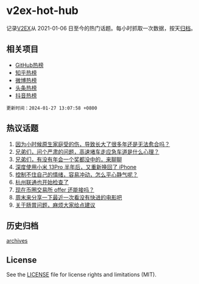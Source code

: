 # v2ex-hot-hub

 记录[V2EX](https://www.v2ex.com/)从 2021-01-06 日至今的热门话题。每小时抓取一次数据，按天[归档](archives)。
 
 ## 相关项目

- [GitHub热榜](https://github.com/lonnyzhang423/github-hot-hub)
- [知乎热榜](https://github.com/lonnyzhang423/zhihu-hot-hub)
- [微博热榜](https://github.com/lonnyzhang423/weibo-hot-hub)
- [头条热榜](https://github.com/lonnyzhang423/toutiao-hot-hub)
- [抖音热榜](https://github.com/lonnyzhang423/douyin-hot-hub)


 `更新时间：2024-01-27 13:07:58 +0800`

## 热议话题

1. [因为小时候原生家庭受的伤，导致长大了很多年还是无法愈合吗？](https://www.v2ex.com/t/1011778)
1. [兄弟们，问个严肃的问题，高速堵车走应急车道是什么心理？](https://www.v2ex.com/t/1011805)
1. [兄弟们，有没有年会一个奖都没中的，来聊聊](https://www.v2ex.com/t/1011843)
1. [深度使用小米 13Pro 半年后，又重新换回了 iPhone](https://www.v2ex.com/t/1011829)
1. [控制不住自己的情绪，容易冲动，怎么平心静气呢？](https://www.v2ex.com/t/1011842)
1. [杭州联通也开始检查了](https://www.v2ex.com/t/1011801)
1. [现在币圈交易所 offer 还能接吗？](https://www.v2ex.com/t/1011867)
1. [周末来分享一下最近一次看没有快进的电影吧](https://www.v2ex.com/t/1011960)
1. [关于肠胃问题，麻烦大家给点建议](https://www.v2ex.com/t/1011822)

## 历史归档

[archives](archives)

## License

See the [LICENSE](LICENSE) file for license rights and limitations (MIT).
